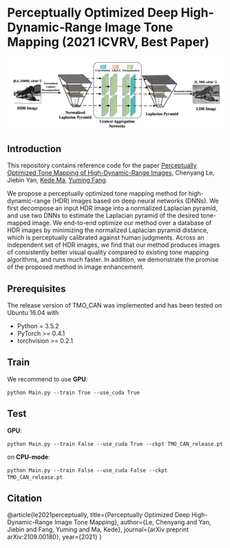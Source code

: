 # Perceptually Optimized Deep High-Dynamic-Range Image Tone Mapping (2021 ICVRV, Best Paper)
![framework](./framework.png)

## Introduction
This repository contains reference code for the paper [Perceptually Optimized Tone Mapping of High-Dynamic-Range Images](#),
Chenyang Le, Jiebin Yan, [Kede Ma](https://kedema.org/), [Yuming Fang](http://sim.jxufe.cn/JDMKL/ymfang.html).

We propose a perceptually optimized tone mapping method for high-dynamic-range (HDR) images based on deep neural networks (DNNs). We first decompose an input HDR image into a normalized Laplacian pyramid, and use two DNNs to estimate the Laplacian pyramid of the desired tone-mapped image. We end-to-end optimize our method over a database of HDR images by minimizing the normalized Laplacian pyramid distance, which is perceptually calibrated against human judgments. Across an independent set of HDR images, we find that our method produces images of consistently better visual quality compared to existing tone mapping algorithms, and runs much faster. In addition, we demonstrate the promise of the proposed method in image enhancement. 



## Prerequisites
The release version of TMO_CAN was implemented and has been tested on Ubuntu 16.04 with
- Python = 3.5.2
- PyTorch >= 0.4.1
- torchvision >= 0.2.1 

## Train
We recommend to use **GPU**:
```
python Main.py --train True --use_cuda True
```

## Test
**GPU**:
```
python Main.py --train False --use_cuda True --ckpt TMO_CAN_release.pt
``` 
on **CPU-mode**:
```
python Main.py --train False --use_cuda False --ckpt TMO_CAN_release.pt
``` 


## Citation

@article{le2021perceptually,
  title={Perceptually Optimized Deep High-Dynamic-Range Image Tone Mapping},
  author={Le, Chenyang and Yan, Jiebin and Fang, Yuming and Ma, Kede},
  journal={arXiv preprint arXiv:2109.00180},
  year={2021}
}

